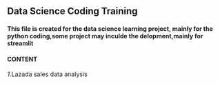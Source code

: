 ## Data Science Coding Training

#### This file is created for the data science learning project, mainly for the python coding,some project may inculde the delopment,mainly for streamlit

#### CONTENT


*1*.Lazada sales data analysis
